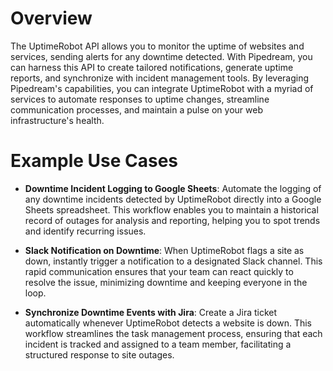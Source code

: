 # Overview

The UptimeRobot API allows you to monitor the uptime of websites and services, sending alerts for any downtime detected. With Pipedream, you can harness this API to create tailored notifications, generate uptime reports, and synchronize with incident management tools. By leveraging Pipedream's capabilities, you can integrate UptimeRobot with a myriad of services to automate responses to uptime changes, streamline communication processes, and maintain a pulse on your web infrastructure's health.

# Example Use Cases

- **Downtime Incident Logging to Google Sheets**: Automate the logging of any downtime incidents detected by UptimeRobot directly into a Google Sheets spreadsheet. This workflow enables you to maintain a historical record of outages for analysis and reporting, helping you to spot trends and identify recurring issues.

- **Slack Notification on Downtime**: When UptimeRobot flags a site as down, instantly trigger a notification to a designated Slack channel. This rapid communication ensures that your team can react quickly to resolve the issue, minimizing downtime and keeping everyone in the loop.

- **Synchronize Downtime Events with Jira**: Create a Jira ticket automatically whenever UptimeRobot detects a website is down. This workflow streamlines the task management process, ensuring that each incident is tracked and assigned to a team member, facilitating a structured response to site outages.
